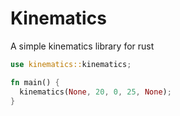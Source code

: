 # Kinematics

A simple kinematics library for rust

```rust
use kinematics::kinematics;

fn main() {
  kinematics(None, 20, 0, 25, None);
}
```
